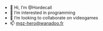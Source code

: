 - 👋 Hi, I’m @Hordecall
- 👀 I’m interested in programming
- 💞️ I’m looking to collaborate on videogames
- 📫 mgz-hero@wanadoo.fr

